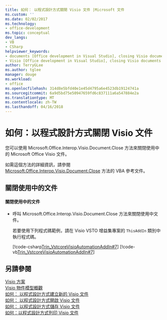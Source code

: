 ```yaml
---
title: 如何： 以程式設計方式關閉 Visio 文件 |Microsoft 文件
ms.custom: ''
ms.date: 02/02/2017
ms.technology:
- office-development
ms.topic: conceptual
dev_langs:
- VB
- CSharp
helpviewer_keywords:
- documents [Office development in Visual Studio], closing Visio documents
- Visio [Office development in Visual Studio], closing Visio documents
author: TerryGLee
ms.author: tglee
manager: douge
ms.workload:
- office
ms.openlocfilehash: 314d8e5bfd40e1e45d4795a6e4523db19124741a
ms.sourcegitcommit: 6a9d5bd75e50947659fd6c837111a6a547884e2a
ms.translationtype: MT
ms.contentlocale: zh-TW
ms.lasthandoff: 04/16/2018
---
```

# <a name="how-to-programmatically-close-visio-documents"></a>如何：以程式設計方式關閉 Visio 文件
  您可以使用 Microsoft.Office.Interop.Visio.Document.Close 方法來關閉使用中的 Microsoft Office Visio 文件。  
  
 如需這個方法的詳細資訊，請參閱 [Microsoft.Office.Interop.Visio.Document.Close](http://msdn.microsoft.com/library/office/ff767415.aspx) 方法的 VBA 參考文件。  
  
## <a name="closing-the-active-document"></a>關閉使用中的文件  
  
#### <a name="to-close-the-active-document"></a>關閉使用中的文件  
  
-   呼叫 Microsoft.Office.Interop.Visio.Document.Close 方法來關閉使用中文件。  
  
     若要使用下列程式碼範例，請在 Visio VSTO 增益集專案的 `ThisAddIn` 類別中執行程式碼。  
  
     [!code-csharp[Trin_VstcoreVisioAutomationAddIn#7](../vsto/codesnippet/CSharp/trin_vstcorevisioautomationaddin/ThisAddIn.cs#7)]
     [!code-vb[Trin_VstcoreVisioAutomationAddIn#7](../vsto/codesnippet/VisualBasic/trin_vstcorevisioautomationaddin/ThisAddIn.vb#7)]  
  
## <a name="see-also"></a>另請參閱  
 [Visio 方案](../vsto/visio-solutions.md)   
 [Visio 物件模型概觀](../vsto/visio-object-model-overview.md)   
 [如何： 以程式設計方式建立新的 Visio 文件](../vsto/how-to-programmatically-create-new-visio-documents.md)   
 [如何： 以程式設計方式開啟 Visio 文件](../vsto/how-to-programmatically-open-visio-documents.md)   
 [如何： 以程式設計方式儲存 Visio 文件](../vsto/how-to-programmatically-save-visio-documents.md)   
 [如何：以程式設計方式列印 Visio 文件](../vsto/how-to-programmatically-print-visio-documents.md)  
  
  